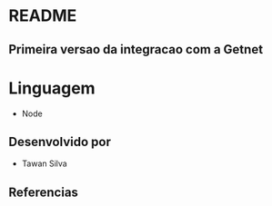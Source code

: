 # README

## Primeira versao da integracao com a Getnet

# Linguagem
* Node

## Desenvolvido por
* Tawan Silva

## Referencias
[Boas praticas]: https://nodewebapps.com/2017/01/03/13-security-best-practices-for-your-web-application/
